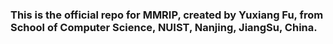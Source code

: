 <h3>This is the official repo for MMRIP, created by Yuxiang Fu, from School of Computer Science, NUIST, Nanjing, JiangSu, China.</h3>

